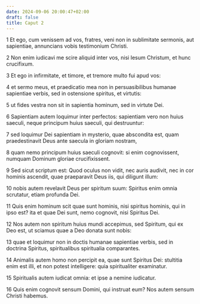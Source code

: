 ```yaml
---
date: 2024-09-06 20:00:47+02:00
draft: false
title: Caput 2
---
```





1 Et ego, cum venissem ad vos, fratres, veni non in sublimitate sermonis, aut sapientiae, annuncians vobis testimonium Christi.

2 Non enim iudicavi me scire aliquid inter vos, nisi Iesum Christum, et hunc crucifixum.

3 Et ego in infirmitate, et timore, et tremore multo fui apud vos:

4 et sermo meus, et praedicatio mea non in persuasibilibus humanae sapientiae verbis, sed in ostensione spiritus, et virtutis:

5 ut fides vestra non sit in sapientia hominum, sed in virtute Dei.

6 Sapientiam autem loquimur inter perfectos: sapientiam vero non huius saeculi, neque principum huius saeculi, qui destruuntur:

7 sed loquimur Dei sapientiam in mysterio, quae abscondita est, quam praedestinavit Deus ante saecula in gloriam nostram,

8 quam nemo principum huius saeculi cognovit: si enim cognovissent, numquam Dominum gloriae crucifixissent.

9 Sed sicut scriptum est: Quod oculus non vidit, nec auris audivit, nec in cor hominis ascendit, quae praeparavit Deus iis, qui diligunt illum:

10 nobis autem revelavit Deus per spiritum suum: Spiritus enim omnia scrutatur, etiam profunda Dei.

11 Quis enim hominum scit quae sunt hominis, nisi spiritus hominis, qui in ipso est? ita et quae Dei sunt, nemo cognovit, nisi Spiritus Dei.

12 Nos autem non spiritum huius mundi accepimus, sed Spiritum, qui ex Deo est, ut sciamus quae a Deo donata sunt nobis:

13 quae et loquimur non in doctis humanae sapientiae verbis, sed in doctrina Spiritus, spiritualibus spiritualia comparantes.

14 Animalis autem homo non percipit ea, quae sunt Spiritus Dei: stultitia enim est illi, et non potest intelligere: quia spiritualiter examinatur.

15 Spiritualis autem iudicat omnia: et ipse a nemine iudicatur.

16 Quis enim cognovit sensum Domini, qui instruat eum? Nos autem sensum Christi habemus.

